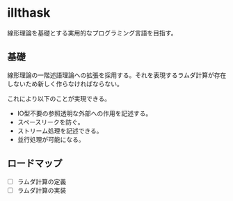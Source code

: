 # illthask

線形理論を基礎とする実用的なプログラミング言語を目指す。

## 基礎

線形理論の一階述語理論への拡張を採用する。それを表現するラムダ計算が存在しないため新しく作らなければならない。

これにより以下のことが実現できる。

* IO型不要の参照透明な外部への作用を記述する。
* スペースリークを防ぐ。
* ストリーム処理を記述できる。
* 並行処理が可能になる。

## ロードマップ

- [ ] ラムダ計算の定義
- [ ] ラムダ計算の実装
